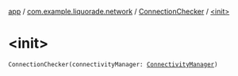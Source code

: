 [app](../../index.md) / [com.example.liquorade.network](../index.md) / [ConnectionChecker](index.md) / [&lt;init&gt;](./-init-.md)

# &lt;init&gt;

`ConnectionChecker(connectivityManager: `[`ConnectivityManager`](https://developer.android.com/reference/android/net/ConnectivityManager.html)`)`